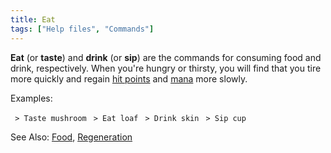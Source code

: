 ```yaml
---
title: Eat
tags: ["Help files", "Commands"]
---
```

**Eat** (or **taste**) and **drink** (or **sip**) are the commands for
consuming food and drink, respectively. When you're hungry or thirsty,
you will find that you tire more quickly and regain [hit
points](hit_points "wikilink") and [mana](mana "wikilink") more slowly.

Examples:

` > Taste mushroom`
` > Eat loaf`
` > Drink skin`
` > Sip cup`

See Also: [Food](Food "wikilink"),
[Regeneration](Regeneration "wikilink")
